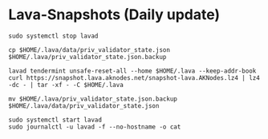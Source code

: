 # Lava-Snapshots (Daily update)

    sudo systemctl stop lavad

    cp $HOME/.lava/data/priv_validator_state.json $HOME/.lava/priv_validator_state.json.backup 

    lavad tendermint unsafe-reset-all --home $HOME/.lava --keep-addr-book 
    curl https://snapshot.lava.aknodes.net/snapshot-lava.AKNodes.lz4 | lz4 -dc - | tar -xf - -C $HOME/.lava

    mv $HOME/.lava/priv_validator_state.json.backup $HOME/.lava/data/priv_validator_state.json 

    sudo systemctl start lavad
    sudo journalctl -u lavad -f --no-hostname -o cat
